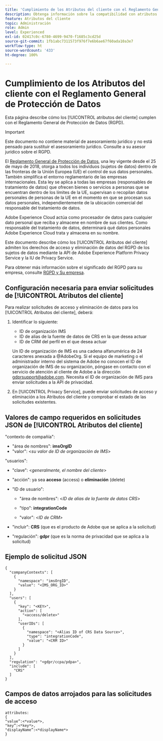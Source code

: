 ```yaml
---
title: 'Cumplimiento de los Atributos del cliente con el Reglamento General de Protección de Datos '
description: Obtenga información sobre la compatibilidad con atributos de cliente con el Reglamento General de Protección de Datos
feature: Atributos del cliente
topic: Administración
role: Admin
level: Experienced
exl-id: 02417c0c-6780-4699-9470-f1685c3cd25d
source-git-commit: 1fb1abc7311573f976f7e6b6ae67f60ada10a3e7
workflow-type: ht
source-wordcount: '433'
ht-degree: 100%

---
```


# Cumplimiento de los Atributos del cliente con el Reglamento General de Protección de Datos

Esta página describe cómo los [!UICONTROL atributos del cliente] cumplen con el Reglamento General de Protección de Datos (RGPD).

>[!IMPORTANT]
>
>Este documento no contiene material de asesoramiento jurídico y no está pensado para sustituir el asesoramiento jurídico. Consulte a su asesor jurídico sobre el RGPD.

El [Reglamento General de Protección de Datos](https://business.adobe.com/es/privacy/general-data-protection-regulation.html), una ley vigente desde el 25 de mayo de 2018, otorga a todos los individuos (sujetos de datos) dentro de las fronteras de la Unión Europea (UE) el control de sus datos personales. También simplifica el entorno reglamentario de las empresas internacionales. Esta ley se aplica a todas las empresas (responsables de tratamiento de datos) que ofrecen bienes o servicios a personas que se encuentran dentro de los límites de la UE, supervisan o recopilan datos personales de personas de la UE en el momento en que se procesan sus datos personales, independientemente de la ubicación comercial del responsable del tratamiento de datos.

Adobe Experience Cloud actúa como procesador de datos para cualquier dato personal que reciba y almacene en nombre de sus clientes. Como responsable del tratamiento de datos, determinará qué datos personales Adobe Experience Cloud trata y almacena en su nombre.

Este documento describe cómo los [!UICONTROL Atributos del cliente] admiten los derechos de acceso y eliminación de datos del RGPD de los sujetos de datos mediante la API de Adobe Experience Platform Privacy Service y la IU de Privacy Service.

Para obtener más información sobre el significado del RGPD para su empresa, consulte [RGPD y Su empresa](https://business.adobe.com/es/privacy/general-data-protection-regulation.html).

## Configuración necesaria para enviar solicitudes de [!UICONTROL Atributos del cliente]

Para realizar solicitudes de acceso y eliminación de datos para los [!UICONTROL Atributos del cliente], deberá:

1. Identificar lo siguiente:

   * ID de organización IMS
   * ID de alias de la fuente de datos de CRS en la que desea actuar
   * ID de CRM del perfil en el que desea actuar

   Un ID de organización de IMS es una cadena alfanumérica de 24 caracteres anexada a @AdobeOrg. Si el equipo de marketing o el administrador interno del sistema de Adobe no conocen el ID de organización de IMS de su organización, póngase en contacto con el servicio de atención al cliente de Adobe a la dirección gdprsupport@adobe.com. Necesita el ID de organización de IMS para enviar solicitudes a la API de privacidad.

1. En [!UICONTROL Privacy Service], puede enviar solicitudes de acceso y eliminación a los Atributos del cliente y comprobar el estado de las solicitudes existentes.

## Valores de campo requeridos en solicitudes JSON de [!UICONTROL Atributos del cliente]

&quot;contexto de compañía&quot;:

* &quot;área de nombres&quot;: **imsOrgID**
* &quot;valor&quot;: &lt;*su valor de ID de organización de IMS*>

&quot;usuarios&quot;:

* &quot;clave&quot;: &lt;*generalmente, el nombre del cliente*>

* &quot;acción&quot;: ya sea **acceso** (access) o **eliminación** (delete)

* &quot;ID de usuario&quot;:

   * &quot;área de nombres&quot;: &lt;*ID de alias de la fuente de datos CRS*>

   * &quot;tipo&quot;: **integrationCode**

   * &quot;valor&quot;: &lt;*ID de CRM*>

* &quot;incluir&quot;: **CRS** (que es el producto de Adobe que se aplica a la solicitud)

* &quot;regulación&quot;: **gdpr** (que es la norma de privacidad que se aplica a la solicitud)

## Ejemplo de solicitud JSON

```
{
  "companyContexts": [
    {
      "namespace": "imsOrgID",
      "value": "<IMS_ORG_ID>"
    }
  ],
  "users": [
    {
      "key": "<KEY>",
      "action": [
        "<access/delete>"
      ],
      "userIDs": [
        {
          "namespace": "<Alias ID of CRS Data Source>",
          "type": "integrationCode",
          "value": "<CRM ID>"
        }
      ]
    }
  ],
  "regulation": "<gdpr/ccpa/pdpa>",
  "include": [
    "CRS"
  ]
}
```

## Campos de datos arrojados para las solicitudes de acceso

```
attributes:
{
"value”:<*value*>,
"key”:<*key*>,
"displayName”:<*displayName*>
}
```
